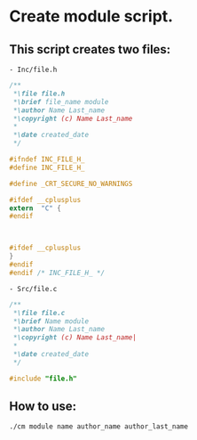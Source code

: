 # Create module script.

## This script creates two files:
    - Inc/file.h
```C
/**
 *\file file.h
 *\brief file_name module
 *\author Name Last_name
 *\copyright (c) Name Last_name
 *
 *\date created_date
 */

#ifndef INC_FILE_H_
#define INC_FILE_H_

#define _CRT_SECURE_NO_WARNINGS

#ifdef __cplusplus
extern  "C" {
#endif



#ifdef __cplusplus
}
#endif
#endif /* INC_FILE_H_ */ 
```
    - Src/file.c
```C
/**
 *\file file.c
 *\brief Name module
 *\author Name Last_name
 *\copyright (c) Name Last_name|
 *
 *\date created_date
 */

#include "file.h"
```
## How to use:
    ./cm module name author_name author_last_name
